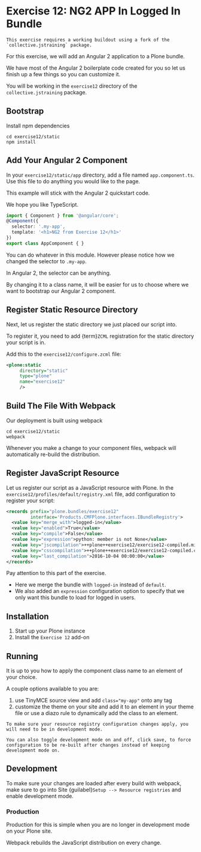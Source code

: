 # Exercise 12: NG2 APP In Logged In Bundle

```{warning}
This exercise requires a working buildout using a fork of the `collective.jstraining` package.
```

For this exercise, we will add an Angular 2 application to a Plone bundle.

We have most of the Angular 2 boilerplate code created for you so let us finish up a few things so you can customize it.

You will be working in the `exercise12` directory of the `collective.jstraining` package.

## Bootstrap

Install npm dependencies

```console
cd exercise12/static
npm install
```

## Add Your Angular 2 Component

In your `exercise12/static/app` directory, add a file named `app.component.ts`.
Use this file to do anything you would like to the page.

This example will stick with the Angular 2 quickstart code.

We hope you like TypeScript.

```typescript
import { Component } from '@angular/core';
@Component({
  selector: '.my-app',
  template: '<h1>NG2 from Exercise 12</h1>'
})
export class AppComponent { }
```

You can do whatever in this module.
However please notice how we changed the selector to `.my-app`.

In Angular 2, the selector can be anything.

By changing it to a class name, it will be easier for us to choose where we want to bootstrap our Angular 2 component.

## Register Static Resource Directory

Next, let us register the static directory we just placed our script into.

To register it, you need to add {term}`ZCML` registration for the static directory your script is in.

Add this to the `exercise12/configure.zcml` file:

```xml
<plone:static
     directory="static"
     type="plone"
     name="exercise12"
     />
```

## Build The File With Webpack

Our deployment is built using webpack

```console
cd exercise12/static
webpack
```

Whenever you make a change to your component files, webpack will automatically re-build the distribution.

## Register JavaScript Resource

Let us register our script as a JavaScript resource with Plone.
In the `exercise12/profiles/default/registry.xml` file, add configuration to register your script:

```xml
<records prefix="plone.bundles/exercise12"
         interface='Products.CMFPlone.interfaces.IBundleRegistry'>
  <value key="merge_with">logged-in</value>
  <value key="enabled">True</value>
  <value key="compile">False</value>
  <value key="expression">python: member is not None</value>
  <value key="jscompilation">++plone++exercise12/exercise12-compiled.min.js</value>
  <value key="csscompilation">++plone++exercise12/exercise12-compiled.css</value>
  <value key="last_compilation">2016-10-04 00:00:00</value>
</records>
```

Pay attention to this part of the exercise.

- Here we merge the bundle with `logged-in` instead of `default`.
- We also added an `expression` configuration option to specify that we only want this bundle to load for logged in users.

## Installation

1. Start up your Plone instance
2. Install the `Exercise 12` add-on

## Running

It is up to you how to apply the component class name to an element of your choice.

A couple options available to you are:

1. use TinyMCE source view and add `class="my-app"` onto any tag
2. customize the theme on your site and add it to an element in your theme file or use a diazo rule to dynamically add the class to an element.

```{warning}
To make sure your resource registry configuration changes apply, you will need to be in development mode.

You can also toggle development mode on and off, click save, to force configuration to be re-built after changes instead of keeping development mode on.
```

## Development

To make sure your changes are loaded after every build with webpack, make sure to go into Site {guilabel}`Setup --> Resource registries` and enable development mode.

### Production

Production for this is simple when you are no longer in development mode on your Plone site.

Webpack rebuilds the JavaScript distribution on every change.
